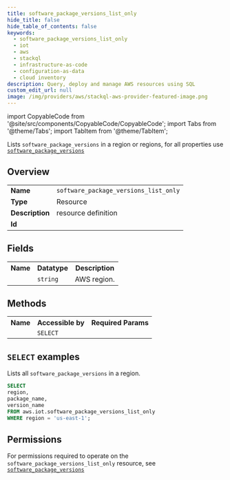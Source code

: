 ```yaml
---
title: software_package_versions_list_only
hide_title: false
hide_table_of_contents: false
keywords:
  - software_package_versions_list_only
  - iot
  - aws
  - stackql
  - infrastructure-as-code
  - configuration-as-data
  - cloud inventory
description: Query, deploy and manage AWS resources using SQL
custom_edit_url: null
image: /img/providers/aws/stackql-aws-provider-featured-image.png
---
```


import CopyableCode from '@site/src/components/CopyableCode/CopyableCode';
import Tabs from '@theme/Tabs';
import TabItem from '@theme/TabItem';

Lists <code>software_package_versions</code> in a region or regions, for all properties use <a href="/providers/aws/serviceName/software_package_versions/"><code>software_package_versions</code></a>

## Overview
<table><tbody>
<tr><td><b>Name</b></td><td><code>software_package_versions_list_only</code></td></tr>
<tr><td><b>Type</b></td><td>Resource</td></tr>
<tr><td><b>Description</b></td><td>resource definition</td></tr>
<tr><td><b>Id</b></td><td><CopyableCode code="aws.iot.software_package_versions_list_only" /></td></tr>
</tbody></table>

## Fields
<table><tbody><tr><th>Name</th><th>Datatype</th><th>Description</th></tr><tr><td><CopyableCode code="region" /></td><td><code>string</code></td><td>AWS region.</td></tr>
</tbody></table>

## Methods

<table><tbody>
  <tr>
    <th>Name</th>
    <th>Accessible by</th>
    <th>Required Params</th>
  </tr>
  <tr>
    <td><CopyableCode code="list_resources" /></td>
    <td><code>SELECT</code></td>
    <td><CopyableCode code="region" /></td>
  </tr>
</tbody></table>

## `SELECT` examples
Lists all <code>software_package_versions</code> in a region.
```sql
SELECT
region,
package_name,
version_name
FROM aws.iot.software_package_versions_list_only
WHERE region = 'us-east-1';
```


## Permissions

For permissions required to operate on the <code>software_package_versions_list_only</code> resource, see <a href="/providers/aws/iot/software_package_versions/#permissions"><code>software_package_versions</code></a>

